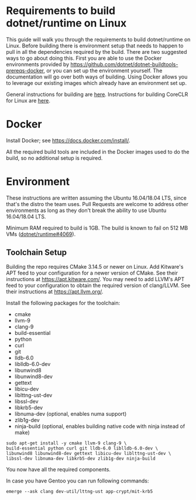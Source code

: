 Requirements to build dotnet/runtime on Linux
======================

This guide will walk you through the requirements to build dotnet/runtime on Linux. Before building there is environment setup that needs to happen to pull in all the dependencies required by the build. There are two suggested ways to go about doing this. First you are able to use the Docker environments provided by https://github.com/dotnet/dotnet-buildtools-prereqs-docker, or you can set up the environment yourself. The documentation will go over both ways of building. Using Docker allows you to leverage our existing images which already have an environment set up.

General instructions for building are [here](../README.md).
Instructions for building CoreCLR for Linux are [here](../building/coreclr/linux-instructions.md).


Docker
==================

Install Docker; see https://docs.docker.com/install/.

All the required build tools are included in the Docker images used to do the build, so no additional setup is required.


Environment
===========

These instructions are written assuming the Ubuntu 16.04/18.04 LTS, since that's the distro the team uses. Pull Requests are welcome to address other environments as long as they don't break the ability to use Ubuntu 16.04/18.04 LTS.

Minimum RAM required to build is 1GB. The build is known to fail on 512 MB VMs ([dotnet/runtime#4069](https://github.com/dotnet/runtime/issues/4069)).

Toolchain Setup
---------------

Building the repo requires CMake 3.14.5 or newer on Linux. Add Kitware's APT feed to your configuration for a newer version of CMake. See their instructions at <https://apt.kitware.com/>. You may need to add LLVM's APT feed to your configuration to obtain the required version of clang/LLVM. See their instructions at <https://apt.llvm.org/>.

Install the following packages for the toolchain:

- cmake
- llvm-9
- clang-9
- build-essential
- python
- curl
- git
- lldb-6.0
- liblldb-6.0-dev
- libunwind8
- libunwind8-dev
- gettext
- libicu-dev
- liblttng-ust-dev
- libssl-dev
- libkrb5-dev
- libnuma-dev (optional, enables numa support)
- zlib1g-dev
- ninja-build (optional, enables building native code with ninja instead of make)

```
sudo apt-get install -y cmake llvm-9 clang-9 \
build-essential python curl git lldb-6.0 liblldb-6.0-dev \
libunwind8 libunwind8-dev gettext libicu-dev liblttng-ust-dev \
libssl-dev libnuma-dev libkrb5-dev zlib1g-dev ninja-build
```

You now have all the required components.

In case you have Gentoo you can run following commands:

```
emerge --ask clang dev-util/lttng-ust app-crypt/mit-krb5
```
